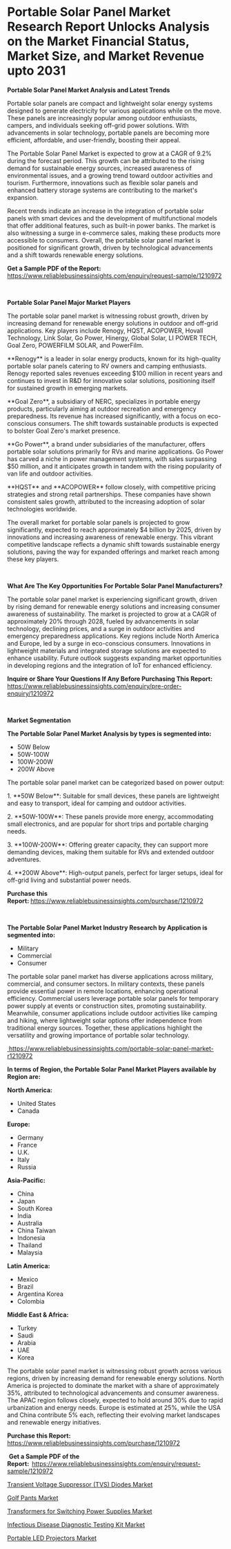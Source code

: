 <p><h1>Portable Solar Panel Market Research Report Unlocks Analysis on the Market Financial Status, Market Size, and Market Revenue upto 2031</h1></p><p><strong>Portable Solar Panel Market Analysis and Latest Trends</strong></p>
<p><p>Portable solar panels are compact and lightweight solar energy systems designed to generate electricity for various applications while on the move. These panels are increasingly popular among outdoor enthusiasts, campers, and individuals seeking off-grid power solutions. With advancements in solar technology, portable panels are becoming more efficient, affordable, and user-friendly, boosting their appeal.</p><p>The Portable Solar Panel Market is expected to grow at a CAGR of 9.2% during the forecast period. This growth can be attributed to the rising demand for sustainable energy sources, increased awareness of environmental issues, and a growing trend toward outdoor activities and tourism. Furthermore, innovations such as flexible solar panels and enhanced battery storage systems are contributing to the market's expansion.</p><p>Recent trends indicate an increase in the integration of portable solar panels with smart devices and the development of multifunctional models that offer additional features, such as built-in power banks. The market is also witnessing a surge in e-commerce sales, making these products more accessible to consumers. Overall, the portable solar panel market is positioned for significant growth, driven by technological advancements and a shift towards renewable energy solutions.</p></p>
<p><strong>Get a Sample PDF of the Report:&nbsp;</strong> <a href="https://www.reliablebusinessinsights.com/enquiry/request-sample/1210972?utm_campaign=39&utm_medium=2&utm_source=Github&utm_content=ia&utm_term=05102024&utm_id=portable-solar-panel">https://www.reliablebusinessinsights.com/enquiry/request-sample/1210972</a></p>
<p>&nbsp;</p>
<p><strong>Portable Solar Panel Major Market Players</strong></p>
<p><p>The portable solar panel market is witnessing robust growth, driven by increasing demand for renewable energy solutions in outdoor and off-grid applications. Key players include Renogy, HQST, ACOPOWER, Hovall Technology, Link Solar, Go Power, Hinergy, Global Solar, LI POWER TECH, Goal Zero, POWERFILM SOLAR, and PowerFilm.</p><p>**Renogy** is a leader in solar energy products, known for its high-quality portable solar panels catering to RV owners and camping enthusiasts. Renogy reported sales revenues exceeding $100 million in recent years and continues to invest in R&D for innovative solar solutions, positioning itself for sustained growth in emerging markets.</p><p>**Goal Zero**, a subsidiary of NERC, specializes in portable energy products, particularly aiming at outdoor recreation and emergency preparedness. Its revenue has increased significantly, with a focus on eco-conscious consumers. The shift towards sustainable products is expected to bolster Goal Zero's market presence.</p><p>**Go Power**, a brand under subsidiaries of the manufacturer, offers portable solar solutions primarily for RVs and marine applications. Go Power has carved a niche in power management systems, with sales surpassing $50 million, and it anticipates growth in tandem with the rising popularity of van life and outdoor activities.</p><p>**HQST** and **ACOPOWER** follow closely, with competitive pricing strategies and strong retail partnerships. These companies have shown consistent sales growth, attributed to the increasing adoption of solar technologies worldwide.</p><p>The overall market for portable solar panels is projected to grow significantly, expected to reach approximately $4 billion by 2025, driven by innovations and increasing awareness of renewable energy. This vibrant competitive landscape reflects a dynamic shift towards sustainable energy solutions, paving the way for expanded offerings and market reach among these key players.</p></p>
<p>&nbsp;</p>
<p><strong>What Are The Key Opportunities For Portable Solar Panel Manufacturers?</strong></p>
<p><p>The portable solar panel market is experiencing significant growth, driven by rising demand for renewable energy solutions and increasing consumer awareness of sustainability. The market is projected to grow at a CAGR of approximately 20% through 2028, fueled by advancements in solar technology, declining prices, and a surge in outdoor activities and emergency preparedness applications. Key regions include North America and Europe, led by a surge in eco-conscious consumers. Innovations in lightweight materials and integrated storage solutions are expected to enhance usability. Future outlook suggests expanding market opportunities in developing regions and the integration of IoT for enhanced efficiency.</p></p>
<p><strong>Inquire or Share Your Questions If Any Before Purchasing This Report:</strong> <a href="https://www.reliablebusinessinsights.com/enquiry/pre-order-enquiry/1210972?utm_campaign=39&utm_medium=2&utm_source=Github&utm_content=ia&utm_term=05102024&utm_id=portable-solar-panel">https://www.reliablebusinessinsights.com/enquiry/pre-order-enquiry/1210972</a></p>
<p>&nbsp;</p>
<p><strong>Market Segmentation</strong></p>
<p><strong>The Portable Solar Panel Market Analysis by types is segmented into:</strong></p>
<p><ul><li>50W Below</li><li>50W-100W</li><li>100W-200W</li><li>200W Above</li></ul></p>
<p><p>The portable solar panel market can be categorized based on power output: </p><p>1. **50W Below**: Suitable for small devices, these panels are lightweight and easy to transport, ideal for camping and outdoor activities.</p><p>  </p><p>2. **50W-100W**: These panels provide more energy, accommodating small electronics, and are popular for short trips and portable charging needs.</p><p>3. **100W-200W**: Offering greater capacity, they can support more demanding devices, making them suitable for RVs and extended outdoor adventures.</p><p>4. **200W Above**: High-output panels, perfect for larger setups, ideal for off-grid living and substantial power needs.</p></p>
<p><strong>Purchase this Report:&nbsp;</strong><a href="https://www.reliablebusinessinsights.com/purchase/1210972?utm_campaign=39&utm_medium=2&utm_source=Github&utm_content=ia&utm_term=05102024&utm_id=portable-solar-panel">https://www.reliablebusinessinsights.com/purchase/1210972</a></p>
<p>&nbsp;</p>
<p><strong>The Portable Solar Panel Market Industry Research by Application is segmented into:</strong></p>
<p><ul><li>Military</li><li>Commercial</li><li>Consumer</li></ul></p>
<p><p>The portable solar panel market has diverse applications across military, commercial, and consumer sectors. In military contexts, these panels provide essential power in remote locations, enhancing operational efficiency. Commercial users leverage portable solar panels for temporary power supply at events or construction sites, promoting sustainability. Meanwhile, consumer applications include outdoor activities like camping and hiking, where lightweight solar options offer independence from traditional energy sources. Together, these applications highlight the versatility and growing importance of portable solar technology.</p></p>
<p><a href="https://www.reliablebusinessinsights.com/portable-solar-panel-market-r1210972?utm_campaign=39&utm_medium=2&utm_source=Github&utm_content=ia&utm_term=05102024&utm_id=portable-solar-panel">&nbsp;https://www.reliablebusinessinsights.com/portable-solar-panel-market-r1210972</a></p>
<p><strong>In terms of Region, the Portable Solar Panel Market Players available by Region are:</strong></p>
<p>
    <p> <strong> North America: </strong>
        <ul>
            <li>United States</li>
            <li>Canada</li>
        </ul>
        </p> 
    <p> <strong> Europe: </strong>
        <ul>
            <li>Germany</li>
            <li>France</li>
            <li>U.K.</li>
            <li>Italy</li>
            <li>Russia</li>
        </ul>
        </p> 
    <p> <strong> Asia-Pacific: </strong>
        <ul>
            <li>China</li>
            <li>Japan</li>
            <li>South Korea</li>
            <li>India</li>
            <li>Australia</li>
            <li>China Taiwan</li>
            <li>Indonesia</li>
            <li>Thailand</li>
            <li>Malaysia</li>
        </ul>
        </p> 
    <p> <strong> Latin America: </strong>
        <ul>
            <li>Mexico</li>
            <li>Brazil</li>
            <li>Argentina Korea</li>
            <li>Colombia</li>
        </ul>
        </p> 
    <p> <strong> Middle East & Africa: </strong>
        <ul>
            <li>Turkey</li>
            <li>Saudi</li>
            <li>Arabia</li>
            <li>UAE</li>
            <li>Korea</li>
        </ul>
    </p>
    </p>
<p><p>The portable solar panel market is witnessing robust growth across various regions, driven by increasing demand for renewable energy solutions. North America is projected to dominate the market with a share of approximately 35%, attributed to technological advancements and consumer awareness. The APAC region follows closely, expected to hold around 30% due to rapid urbanization and energy needs. Europe is estimated at 25%, while the USA and China contribute 5% each, reflecting their evolving market landscapes and renewable energy initiatives.</p></p>
<p><strong>Purchase this Report: </strong><a href="https://www.reliablebusinessinsights.com/purchase/1210972?utm_campaign=39&utm_medium=2&utm_source=Github&utm_content=ia&utm_term=05102024&utm_id=portable-solar-panel">https://www.reliablebusinessinsights.com/purchase/1210972</a></p>
<p>&nbsp;<strong>Get a Sample PDF of the Report:&nbsp;&nbsp;</strong><a href="https://www.reliablebusinessinsights.com/enquiry/request-sample/1210972?utm_campaign=39&utm_medium=2&utm_source=Github&utm_content=ia&utm_term=05102024&utm_id=portable-solar-panel">https://www.reliablebusinessinsights.com/enquiry/request-sample/1210972</a></p>
<p><strong></strong></p>
<p><p><a href="https://issuu.com/reportprime-2/docs/transient-voltage-suppressor-tvs-di_5109492b1ad04c?utm_campaign=39&utm_medium=2&utm_source=Github&utm_content=ia&utm_term=05102024&utm_id=portable-solar-panel">Transient Voltage Suppressor (TVS) Diodes Market</a></p><p><a href="https://www.linkedin.com/pulse/golf-pants-market-research-report-forecast-growth-prospects-um9ue?utm_campaign=39&utm_medium=2&utm_source=Github&utm_content=ia&utm_term=05102024&utm_id=portable-solar-panel">Golf Pants Market</a></p><p><a href="https://issuu.com/reportprime-2/docs/transformers-for-switching-power-su_a4411f5fcc1a05?utm_campaign=39&utm_medium=2&utm_source=Github&utm_content=ia&utm_term=05102024&utm_id=portable-solar-panel">Transformers for Switching Power Supplies Market</a></p><p><a href="https://github.com/jennyt6m/Market-Research-Report-List-1/blob/main/infectious-disease-diagnostic-testing-kit-market.md?utm_campaign=39&utm_medium=2&utm_source=Github&utm_content=ia&utm_term=05102024&utm_id=portable-solar-panel">Infectious Disease Diagnostic Testing Kit Market</a></p><p><a href="https://www.linkedin.com/pulse/exploring-portable-led-projectors-market-dynamics-revenue-kcmbe?utm_campaign=39&utm_medium=2&utm_source=Github&utm_content=ia&utm_term=05102024&utm_id=portable-solar-panel">Portable LED Projectors Market</a></p></p>
